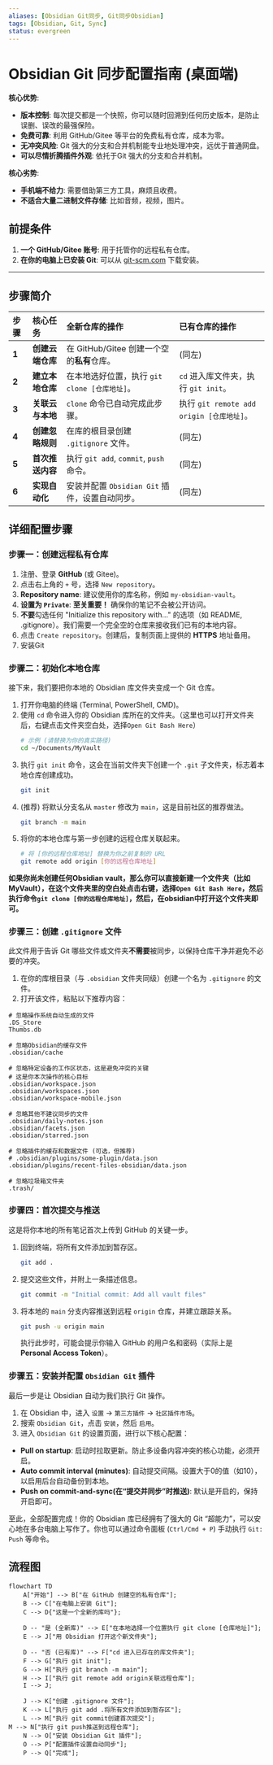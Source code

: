 ```yaml
---
aliases: [Obsidian Git同步, Git同步Obsidian]
tags: [Obsidian, Git, Sync]
status: evergreen
---
```


# Obsidian Git 同步配置指南 (桌面端)


**核心优势**:
- **版本控制**: 每次提交都是一个快照，你可以随时回溯到任何历史版本，是防止误删、误改的最强保险。
- **免费可靠**: 利用 GitHub/Gitee 等平台的免费私有仓库，成本为零。
- **无冲突风险**: Git 强大的分支和合并机制能专业地处理冲突，远优于普通网盘。
- **可以尽情折腾插件外观**: 依托于Git 强大的分支和合并机制。

**核心劣势**:
- **手机端不给力**: 需要借助第三方工具，麻烦且收费。
- **不适合大量二进制文件存储**: 比如音频，视频，图片。


## 前提条件

1.  **一个 GitHub/Gitee 账号**: 用于托管你的远程私有仓库。
2.  **在你的电脑上已安装 Git**: 可以从 [git-scm.com](https://git-scm.com/downloads) 下载安装。

---

## 步骤简介
| 步骤 | 核心任务 | 全新仓库的操作 | 已有仓库的操作 |
| :--- | :--- | :--- | :--- |
| **1** | **创建云端仓库** | 在 GitHub/Gitee 创建一个空的**私有**仓库。 | (同左) |
| **2** | **建立本地仓库** | 在本地选好位置，执行 `git clone [仓库地址]`。 | `cd` 进入库文件夹，执行 `git init`。 |
| **3** | **关联云与本地** | `clone` 命令已自动完成此步骤。 | 执行 `git remote add origin [仓库地址]`。 |
| **4** | **创建忽略规则** | 在库的根目录创建 `.gitignore` 文件。 | (同左) |
| **5** | **首次推送内容** | 执行 `git add`, `commit`, `push` 命令。 | (同左) |
| **6** | **实现自动化** | 安装并配置 `Obsidian Git` 插件，设置自动同步。 | (同左) |


## 详细配置步骤

### 步骤一：创建远程私有仓库

1.  注册、登录 **GitHub** (或 Gitee)。
2.  点击右上角的 `+` 号，选择 `New repository`。
3.  **Repository name**: 建议使用你的库名称，例如 `my-obsidian-vault`。
4.  **设置为 `Private`**: **至关重要！** 确保你的笔记不会被公开访问。
5.  **不要**勾选任何 "Initialize this repository with..." 的选项（如 README, .gitignore）。我们需要一个完全空的仓库来接收我们已有的本地内容。
6.  点击 `Create repository`。创建后，复制页面上提供的 **HTTPS** 地址备用。
7. 安装Git

### 步骤二：初始化本地仓库

接下来，我们要把你本地的 Obsidian 库文件夹变成一个 Git 仓库。

1.  打开你电脑的终端 (Terminal, PowerShell, CMD)。
2.  使用 `cd` 命令进入你的 Obsidian 库所在的文件夹。（这里也可以打开文件夹后，右键点击文件夹空白处，选择`Open Git Bash Here`）
    ```bash
    # 示例 (请替换为你的真实路径)
    cd ~/Documents/MyVault
    ```
3.  执行 `git init` 命令，这会在当前文件夹下创建一个 `.git` 子文件夹，标志着本地仓库创建成功。
    ```bash
    git init
    ```
4.  (推荐) 将默认分支名从 `master` 修改为 `main`，这是目前社区的推荐做法。
    ```bash
    git branch -m main
    ```
5. 将你的本地仓库与第一步创建的远程仓库关联起来。
    ```bash
    # 将 [你的远程仓库地址] 替换为你之前复制的 URL
    git remote add origin [你的远程仓库地址]
    ```

**如果你尚未创建任何Obsidian vault，那么你可以直接新建一个文件夹（比如MyVault），在这个文件夹里的空白处点击右键，选择`Open Git Bash Here`，然后执行命令`git clone [你的远程仓库地址]`，然后，在obsidian中打开这个文件夹即可。**

### 步骤三：创建 `.gitignore` 文件

此文件用于告诉 Git 哪些文件或文件夹**不需要**被同步，以保持仓库干净并避免不必要的冲突。

1.  在你的库根目录（与 `.obsidian` 文件夹同级）创建一个名为 `.gitignore` 的文件。
2.  打开该文件，粘贴以下推荐内容：
```
# 忽略操作系统自动生成的文件
.DS_Store
Thumbs.db

# 忽略Obsidian的缓存文件
.obsidian/cache

# 忽略特定设备的工作区状态，这是避免冲突的关键
# 这是你本次操作的核心目标
.obsidian/workspace.json
.obsidian/workspaces.json
.obsidian/workspace-mobile.json

# 忽略其他不建议同步的文件
.obsidian/daily-notes.json
.obsidian/facets.json
.obsidian/starred.json

# 忽略插件的缓存和数据文件 (可选，但推荐)
# .obsidian/plugins/some-plugin/data.json
.obsidian/plugins/recent-files-obsidian/data.json

# 忽略垃圾箱文件夹
.trash/
```

### 步骤四：首次提交与推送

这是将你本地的所有笔记首次上传到 GitHub 的关键一步。

1.  回到终端，将所有文件添加到暂存区。
    ```bash
    git add .
    ```
2.  提交这些文件，并附上一条描述信息。
    ```bash
    git commit -m "Initial commit: Add all vault files"
    ```
3.  将本地的 `main` 分支内容推送到远程 `origin` 仓库，并建立跟踪关系。
    ```bash
    git push -u origin main
    ```
    执行此步时，可能会提示你输入 GitHub 的用户名和密码（实际上是 **Personal Access Token**）。

### 步骤五：安装并配置 `Obsidian Git` 插件

最后一步是让 Obsidian 自动为我们执行 Git 操作。

1.  在 Obsidian 中，进入 `设置` -> `第三方插件` -> `社区插件市场`。
2.  搜索 `Obsidian Git`，点击 `安装`，然后 `启用`。
3.  进入 `Obsidian Git` 的设置页面，进行以下核心配置：
- **Pull on startup**: 启动时拉取更新。防止多设备内容冲突的核心功能，必须开启。
- **Auto commit interval (minutes)**: 自动提交间隔。设置大于0的值（如10），以启用后台自动备份到本地。
- **Push on commit-and-sync(在“提交并同步”时推送)**: 默认是开启的，保持开启即可。




至此，全部配置完成！你的 Obsidian 库已经拥有了强大的 Git “超能力”，可以安心地在多台电脑上写作了。你也可以通过命令面板 (`Ctrl/Cmd + P`) 手动执行 `Git: Push` 等命令。


## 流程图

```mermaid
flowchart TD
    A["开始"] --> B["在 GitHub 创建空的私有仓库"];
    B --> C["在电脑上安装 Git"];
    C --> D{"这是一个全新的库吗"};

    D -- "是 (全新库)" --> E["在本地选择一个位置执行 git clone [仓库地址]"];
    E --> J["用 Obsidian 打开这个新文件夹"];

    D -- "否 (已有库)" --> F["cd 进入已存在的库文件夹"];
    F --> G["执行 git init"];
    G --> H["执行 git branch -m main"];
    H --> I["执行 git remote add origin关联远程仓库"];
    I --> J;

    J --> K["创建 .gitignore 文件"];
    K --> L["执行 git add .将所有文件添加到暂存区"];
    L --> M["执行 git commit创建首次提交"];
M --> N["执行 git push推送到远程仓库"];
    N --> O["安装 Obsidian Git 插件"];
    O --> P["配置插件设置自动同步"];
    P --> Q["完成"];
```